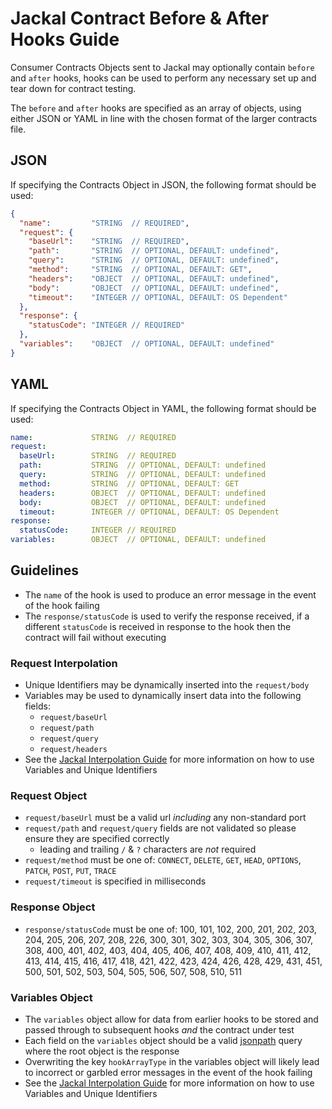 # Jackal Contract Before & After Hooks Guide

Consumer Contracts Objects sent to Jackal may optionally contain `before` and `after` hooks, hooks can be used to perform any necessary set up and tear down for contract testing.

The `before` and `after` hooks are specified as an array of objects, using either JSON or YAML in line with the chosen format of the larger contracts file.

## JSON

If specifying the Contracts Object in JSON, the following format should be used:

```json
{
  "name":         "STRING  // REQUIRED",
  "request": {
    "baseUrl":    "STRING  // REQUIRED",
    "path":       "STRING  // OPTIONAL, DEFAULT: undefined",
    "query":      "STRING  // OPTIONAL, DEFAULT: undefined",
    "method":     "STRING  // OPTIONAL, DEFAULT: GET",
    "headers":    "OBJECT  // OPTIONAL, DEFAULT: undefined",
    "body":       "OBJECT  // OPTIONAL, DEFAULT: undefined",
    "timeout":    "INTEGER // OPTIONAL, DEFAULT: OS Dependent"
  },
  "response": {
    "statusCode": "INTEGER // REQUIRED"
  },
  "variables":    "OBJECT  // OPTIONAL, DEFAULT: undefined"
}
```

## YAML

If specifying the Contracts Object in YAML, the following format should be used:

```yaml
name:             STRING  // REQUIRED
request:
  baseUrl:        STRING  // REQUIRED
  path:           STRING  // OPTIONAL, DEFAULT: undefined
  query:          STRING  // OPTIONAL, DEFAULT: undefined
  method:         STRING  // OPTIONAL, DEFAULT: GET
  headers:        OBJECT  // OPTIONAL, DEFAULT: undefined
  body:           OBJECT  // OPTIONAL, DEFAULT: undefined
  timeout:        INTEGER // OPTIONAL, DEFAULT: OS Dependent
response:
  statusCode:     INTEGER // REQUIRED
variables:        OBJECT  // OPTIONAL, DEFAULT: undefined
```


## Guidelines

- The `name` of the hook is used to produce an error message in the event of the hook failing
- The `response/statusCode` is used to verify the response received, if a different `statusCode` is received in response to the hook then the contract will fail without executing

### Request Interpolation

- Unique Identifiers may be dynamically inserted into the `request/body`
- Variables may be used to dynamically insert data into the following fields:
  - `request/baseUrl`
  - `request/path`
  - `request/query`
  - `request/headers`
- See the [Jackal Interpolation Guide](https://github.com/findmypast-oss/jackal/blob/master/docs/interpolation.md) for more information on how to use Variables and Unique Identifiers

### Request Object

- `request/baseUrl` must be a valid url _including_ any non-standard port
- `request/path` and `request/query` fields are not validated so please ensure they are specified correctly
  - leading and trailing `/` & `?` characters are _not_ required
- `request/method` must be one of: `CONNECT`, `DELETE`, `GET`, `HEAD`, `OPTIONS`, `PATCH`, `POST`, `PUT`, `TRACE`
- `request/timeout` is specified in milliseconds

### Response Object

- `response/statusCode` must be one of: 100, 101, 102, 200, 201, 202, 203, 204, 205, 206, 207, 208, 226, 300, 301, 302, 303, 304, 305, 306, 307, 308, 400, 401, 402, 403, 404, 405, 406, 407, 408, 409, 410, 411, 412, 413, 414, 415, 416, 417, 418, 421, 422, 423, 424, 426, 428, 429, 431, 451, 500, 501, 502, 503, 504, 505, 506, 507, 508, 510, 511

### Variables Object

- The `variables` object allow for data from earlier hooks to be stored and passed through to subsequent hooks _and_ the contract under test
- Each field on the `variables` object should be a valid [jsonpath](https://github.com/dchester/jsonpath) query where the root object is the response
- Overwriting the key `hookArrayType` in the variables object will likely lead to incorrect or garbled error messages in the event of the hook failing
- See the [Jackal Interpolation Guide](https://github.com/findmypast-oss/jackal/blob/master/docs/interpolation.md) for more information on how to use Variables and Unique Identifiers
